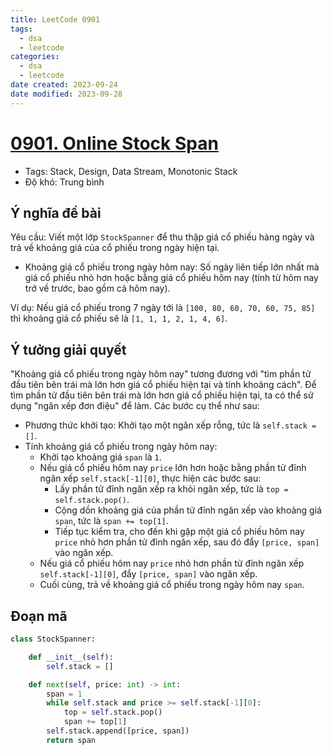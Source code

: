 ```yaml
---
title: LeetCode 0901
tags:
  - dsa
  - leetcode
categories:
  - dsa
  - leetcode
date created: 2023-09-24
date modified: 2023-09-28
---
```


# [0901. Online Stock Span](https://leetcode.com/problems/online-stock-span/)

- Tags: Stack, Design, Data Stream, Monotonic Stack
- Độ khó: Trung bình

## Ý nghĩa đề bài

Yêu cầu: Viết một lớp `StockSpanner` để thu thập giá cổ phiếu hàng ngày và trả về khoảng giá của cổ phiếu trong ngày hiện tại.

- Khoảng giá cổ phiếu trong ngày hôm nay: Số ngày liên tiếp lớn nhất mà giá cổ phiếu nhỏ hơn hoặc bằng giá cổ phiếu hôm nay (tính từ hôm nay trở về trước, bao gồm cả hôm nay).

Ví dụ: Nếu giá cổ phiếu trong 7 ngày tới là `[100, 80, 60, 70, 60, 75, 85]` thì khoảng giá cổ phiếu sẽ là `[1, 1, 1, 2, 1, 4, 6]`.

## Ý tưởng giải quyết

"Khoảng giá cổ phiếu trong ngày hôm nay" tương đương với "tìm phần tử đầu tiên bên trái mà lớn hơn giá cổ phiếu hiện tại và tính khoảng cách". Để tìm phần tử đầu tiên bên trái mà lớn hơn giá cổ phiếu hiện tại, ta có thể sử dụng "ngăn xếp đơn điệu" để làm. Các bước cụ thể như sau:

- Phương thức khởi tạo: Khởi tạo một ngăn xếp rỗng, tức là `self.stack = []`.
- Tính khoảng giá cổ phiếu trong ngày hôm nay:
  - Khởi tạo khoảng giá `span` là `1`.
  - Nếu giá cổ phiếu hôm nay `price` lớn hơn hoặc bằng phần tử đỉnh ngăn xếp `self.stack[-1][0]`, thực hiện các bước sau:
    - Lấy phần tử đỉnh ngăn xếp ra khỏi ngăn xếp, tức là `top = self.stack.pop()`.
    - Cộng dồn khoảng giá của phần tử đỉnh ngăn xếp vào khoảng giá `span`, tức là `span += top[1]`.
    - Tiếp tục kiểm tra, cho đến khi gặp một giá cổ phiếu hôm nay `price` nhỏ hơn phần tử đỉnh ngăn xếp, sau đó đẩy `[price, span]` vào ngăn xếp.
  - Nếu giá cổ phiếu hôm nay `price` nhỏ hơn phần tử đỉnh ngăn xếp `self.stack[-1][0]`, đẩy `[price, span]` vào ngăn xếp.
  - Cuối cùng, trả về khoảng giá cổ phiếu trong ngày hôm nay `span`.

## Đoạn mã

```python
class StockSpanner:

    def __init__(self):
        self.stack = []

    def next(self, price: int) -> int:
        span = 1
        while self.stack and price >= self.stack[-1][0]:
            top = self.stack.pop()
            span += top[1]
        self.stack.append([price, span])
        return span
```
